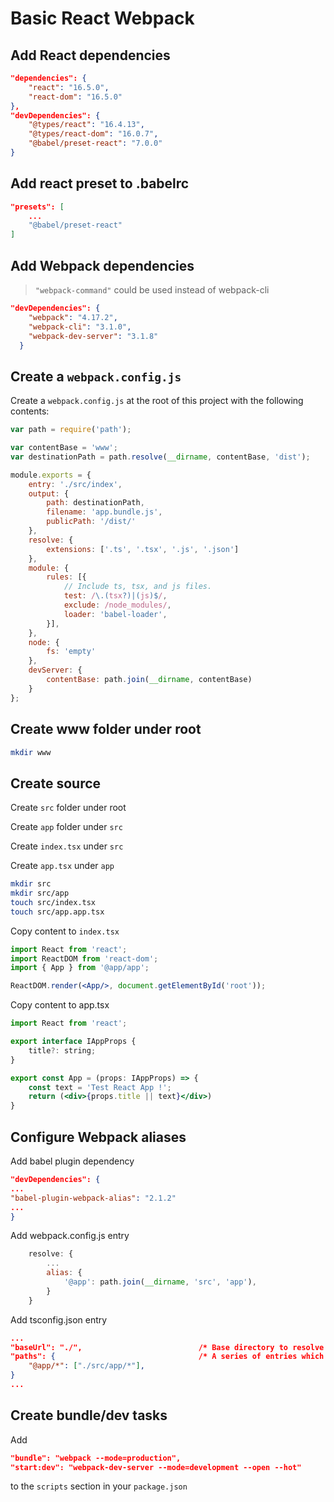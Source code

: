 # Basic React Webpack

## Add React dependencies

``` json
"dependencies": {
    "react": "16.5.0",
    "react-dom": "16.5.0"
},
"devDependencies": {
    "@types/react": "16.4.13",
    "@types/react-dom": "16.0.7",
    "@babel/preset-react": "7.0.0"
}
```

## Add react preset to .babelrc

```json
"presets": [
    ...
    "@babel/preset-react"
]
```

## Add Webpack dependencies

> `"webpack-command"` could be used instead of webpack-cli

```json
"devDependencies": {
    "webpack": "4.17.2",
    "webpack-cli": "3.1.0",
    "webpack-dev-server": "3.1.8"
  }
```

## Create a `webpack.config.js`

Create a `webpack.config.js` at the root of this project with the following contents:

```js
var path = require('path');

var contentBase = 'www';
var destinationPath = path.resolve(__dirname, contentBase, 'dist');

module.exports = {
    entry: './src/index',
    output: {
        path: destinationPath,
        filename: 'app.bundle.js',
        publicPath: '/dist/'
    },
    resolve: {
        extensions: ['.ts', '.tsx', '.js', '.json']
    },
    module: {
        rules: [{
            // Include ts, tsx, and js files.
            test: /\.(tsx?)|(js)$/,
            exclude: /node_modules/,
            loader: 'babel-loader',
        }],
    },
    node: {
        fs: 'empty'
    },
    devServer: {
        contentBase: path.join(__dirname, contentBase)
    }
};
```

## Create www folder under root

```sh
mkdir www
```

## Create source

Create `src` folder under root

Create `app` folder under `src`

Create `index.tsx` under `src`

Create `app.tsx` under `app`

```sh
mkdir src
mkdir src/app
touch src/index.tsx
touch src/app.app.tsx
```

Copy content to `index.tsx`

```jsx
import React from 'react';
import ReactDOM from 'react-dom';
import { App } from '@app/app';

ReactDOM.render(<App/>, document.getElementById('root'));

```

Copy content to app.tsx

```jsx
import React from 'react';

export interface IAppProps {
    title?: string;
}

export const App = (props: IAppProps) => {
    const text = 'Test React App !';
    return (<div>{props.title || text}</div>)
}
```

## Configure Webpack aliases

Add babel plugin dependency

```json
"devDependencies": {
...
"babel-plugin-webpack-alias": "2.1.2"
...
}
```


Add webpack.config.js entry

```js
    resolve: {
        ...
        alias: {
            '@app': path.join(__dirname, 'src', 'app'),
        }
    } 
```

Add tsconfig.json entry

```json
...
"baseUrl": "./",                          /* Base directory to resolve non-absolute module names. */
"paths": {                                /* A series of entries which re-map imports to lookup locations relative to the 'baseUrl'. */
    "@app/*": ["./src/app/*"],
}
...  
```

## Create bundle/dev tasks

Add

```json
"bundle": "webpack --mode=production",
"start:dev": "webpack-dev-server --mode=development --open --hot"
```

to the `scripts` section in your `package.json`
